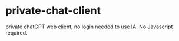 # private-chat-client
private chatGPT web client, no login needed to use IA. No Javascript required. 
